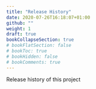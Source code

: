 ```yaml
---
title: "Release History"
date: 2020-07-26T16:18:07+01:00
github: ""
weight: 1
draft: true
bookCollapseSection: true
# bookFlatSection: false
# bookToc: true
# bookHidden: false
# bookComments: true
---
```


Release history of this project